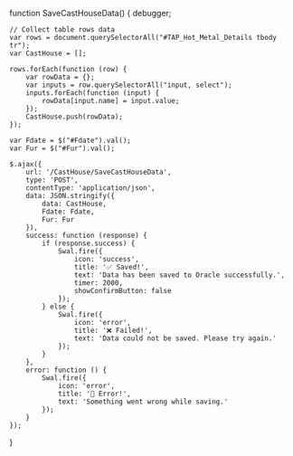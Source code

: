 <script src="https://cdn.jsdelivr.net/npm/sweetalert2@11"></script>
function SaveCastHouseData() {
    debugger;

    // Collect table rows data
    var rows = document.querySelectorAll("#TAP_Hot_Metal_Details tbody tr");
    var CastHouse = [];

    rows.forEach(function (row) {
        var rowData = {};
        var inputs = row.querySelectorAll("input, select");
        inputs.forEach(function (input) {
            rowData[input.name] = input.value;
        });
        CastHouse.push(rowData);
    });

    var Fdate = $("#Fdate").val();
    var Fur = $("#Fur").val();

    $.ajax({
        url: '/CastHouse/SaveCastHouseData',
        type: 'POST',
        contentType: 'application/json',
        data: JSON.stringify({
            data: CastHouse,
            Fdate: Fdate,
            Fur: Fur
        }),
        success: function (response) {
            if (response.success) {
                Swal.fire({
                    icon: 'success',
                    title: '✅ Saved!',
                    text: 'Data has been saved to Oracle successfully.',
                    timer: 2000,
                    showConfirmButton: false
                });
            } else {
                Swal.fire({
                    icon: 'error',
                    title: '❌ Failed!',
                    text: 'Data could not be saved. Please try again.'
                });
            }
        },
        error: function () {
            Swal.fire({
                icon: 'error',
                title: '🚫 Error!',
                text: 'Something went wrong while saving.'
            });
        }
    });
}
